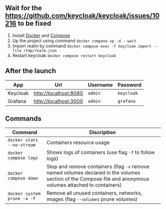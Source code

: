 ## Wait for the https://github.com/keycloak/keycloak/issues/10216 to be fixed

1. Install [Docker](https://docs.docker.com/engine/install/) and [Compose](https://docs.docker.com/compose/cli-command/)
2. Up the project using command `docker compose up -d --wait`
3. Import realm by command `docker compose exec -T keycloak import --file /tmp/realm.json`
4. Restart keycloak `docker compose restart keycloak`

## After the launch

| App | Url | Username | Password 
|-|-|-|-
| Keycloak | [http://localhost:8080](http://localhost:8080) | `admin` | `keycloak`
| Grafana | [http://localhost:3000](http://localhost:3000) | `admin` | `grafana`

## Commands

| Command | Discription
|-|-
| `docker stats --no-stream` | Containers resource usage
| `docker compose logs` | Shows logs of containers (use flag `-f` to follow logs)
| `docker compose down` | Stop and remove containers (flag `-v` remove named volumes declared in the volumes section of the Compose file and anonymous volumes attached to containers)
| `docker system prune -a -f` | Remove all unused containers, networks, images (flag `--volumes` prune volumes)

